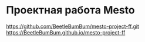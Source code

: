 # Проектная работа Mesto
https://github.com/BeetleBumBum/mesto-project-ff.git
https://BeetleBumBum.github.io/mesto-project-ff